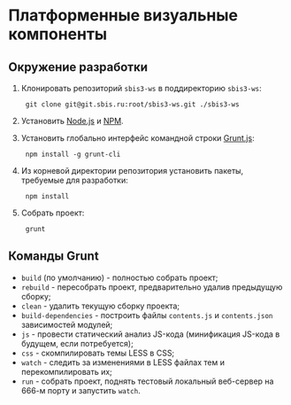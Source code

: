 # Платформенные визуальные компоненты

## Окружение разработки

1. Клонировать репозиторий `sbis3-ws` в поддиректорию `sbis3-ws`:

        git clone git@git.sbis.ru:root/sbis3-ws.git ./sbis3-ws

2. Установить [Node.js](http://nodejs.org/) и [NPM](http://npmjs.com).

3. Установить глобально интерфейс командной строки [Grunt.js](http://gruntjs.com):

        npm install -g grunt-cli

4. Из корневой директории репозитория установить пакеты, требуемые для разработки:

        npm install

5. Собрать проект:

        grunt

## Команды Grunt

- `build` (по умолчанию) - полностью собрать проект;
- `rebuild` - пересобрать проект, предварительно удалив предыдущую сборку;
- `clean` - удалить текущую сборку проекта;
- `build-dependencies` - построить файлы `contents.js` и `contents.json` зависимостей модулей;
- `js` - провести статический анализ JS-кода (минификация JS-кода в будущем, если потребуется);
- `css` - скомпилировать темы LESS в CSS;
- `watch` - следить за изменениями в LESS файлах тем и перекомпилировать их;
- `run` - собрать проект, поднять тестовый локальный веб-сервер на 666-м порту и запустить `watch`.